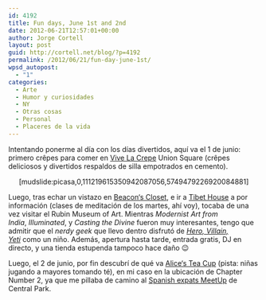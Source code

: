 ```yaml
---
id: 4192
title: Fun days, June 1st and 2nd
date: 2012-06-21T12:57:01+00:00
author: Jorge Cortell
layout: post
guid: http://cortell.net/blog/?p=4192
permalink: /2012/06/21/fun-day-june-1st/
wpsd_autopost:
  - "1"
categories:
  - Arte
  - Humor y curiosidades
  - NY
  - Otras cosas
  - Personal
  - Placeres de la vida
---
```

Intentando ponerme al día con los días divertidos, aquí va el 1 de junio: primero crêpes para comer en <a title="http://vivelacrepe.fr/ing/locations.html" href="http://vivelacrepe.fr/ing/locations.html" target="_blank">Vive La Crepe</a> Union Square (crêpes deliciosos y divertidos respaldos de silla empotrados en cemento).

<p style="text-align: center">
  [mudslide:picasa,0,111219615350942087056,5749479226920084881]
</p>

Luego, tras echar un vistazo en <a title="http://www.beaconscloset.com/" href="http://www.beaconscloset.com/" target="_blank">Beacon‘s Closet</a>, e ir a <a title="http://www.tibethouse.us/" href="http://www.tibethouse.us/" target="_blank">Tibet House</a> a por información (clases de meditación de los martes, ahí voy), tocaba de una vez visitar el Rubin Museum of Art. Mientras _Modernist Art from India_, _Illuminated_, y _Casting the Divine_ fueron muy interesantes, tengo que admitir que el _nerdy geek_ que llevo dentro disfrutó de _<a title="http://www.rmanyc.org/nav/exhibitions/view/1286" href="http://www.rmanyc.org/nav/exhibitions/view/1286" target="_blank">Hero, Villain, Yeti</a>_ como un niño. Además, apertura hasta tarde, entrada gratis, DJ en directo, y una tienda estupenda tampoco hace daño 😉

Luego, el 2 de junio, por fin descubrí de qué va <a title="http://alicesteacup.com/" href="http://alicesteacup.com/" target="_blank">Alice‘s Tea Cup</a> (pista: niñas jugando a mayores tomando té), en mi caso en la ubicación de Chapter Number 2, ya que me pillaba de camino al <a title="http://www.meetup.com/Spanish-Expats/" href="http://www.meetup.com/Spanish-Expats/" target="_blank">Spanish expats MeetUp</a> de Central Park.